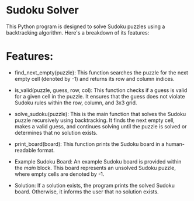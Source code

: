 # Sudoku Solver
This Python program is designed to solve Sudoku puzzles using a backtracking algorithm. Here's a breakdown of its features:

# Features:
* find_next_empty(puzzle): This function searches the puzzle for the next empty cell (denoted by -1) and returns its row and column indices.

* is_valid(puzzle, guess, row, col): This function checks if a guess is valid for a given cell in the puzzle. It ensures that the guess does not violate Sudoku rules within the row, column, and 3x3 grid.

* solve_sudoku(puzzle): This is the main function that solves the Sudoku puzzle recursively using backtracking. It finds the next empty cell, makes a valid guess, and continues solving until the puzzle is solved or determines that no solution exists.

* print_board(board): This function prints the Sudoku board in a human-readable format.

* Example Sudoku Board: An example Sudoku board is provided within the _main_ block. This board represents an unsolved Sudoku puzzle, where empty cells are denoted by -1.

* Solution: If a solution exists, the program prints the solved Sudoku board. Otherwise, it informs the user that no solution exists.
